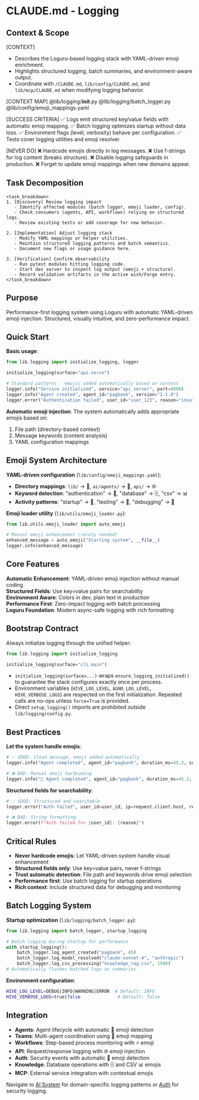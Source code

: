 # CLAUDE.md - Logging

## Context & Scope

[CONTEXT]
- Describes the Loguru-based logging stack with YAML-driven emoji enrichment.
- Highlights structured logging, batch summaries, and environment-aware output.
- Coordinate with `/CLAUDE.md`, `lib/config/CLAUDE.md`, and `lib/mcp/CLAUDE.md` when modifying logging behavior.

[CONTEXT MAP]
@lib/logging/__init__.py
@lib/logging/batch_logger.py
@lib/config/emoji_mappings.yaml

[SUCCESS CRITERIA]
✅ Logs emit structured key/value fields with automatic emoji mapping.
✅ Batch logging optimizes startup without data loss.
✅ Environment flags (level, verbosity) behave per configuration.
✅ Tests cover logging utilities and emoji resolver.

[NEVER DO]
❌ Hardcode emojis directly in log messages.
❌ Use f-strings for log content (breaks structure).
❌ Disable logging safeguards in production.
❌ Forget to update emoji mappings when new domains appear.

## Task Decomposition
```
<task_breakdown>
1. [Discovery] Review logging impact
   - Identify affected modules (batch logger, emoji loader, config).
   - Check consumers (agents, API, workflows) relying on structured logs.
   - Review existing tests or add coverage for new behavior.

2. [Implementation] Adjust logging stack
   - Modify YAML mappings or helper utilities.
   - Maintain structured logging patterns and batch semantics.
   - Document new flags or usage guidance here.

3. [Verification] Confirm observability
   - Run pytest modules hitting logging code.
   - Start dev server to inspect log output (emoji + structure).
   - Record validation artifacts in the active wish/Forge entry.
</task_breakdown>
```

## Purpose

Performance-first logging system using Loguru with automatic YAML-driven emoji injection. Structured, visually intuitive, and zero-performance impact.

## Quick Start

**Basic usage**:
```python
from lib.logging import initialize_logging, logger

initialize_logging(surface="api.serve")

# Standard patterns - emojis added automatically based on context
logger.info("Service initialized", service="api_server", port=8000) 
logger.info("Agent created", agent_id="pagbank", version="2.1.0")
logger.error("Authentication failed", user_id="user_123", reason="invalid_token")
```

**Automatic emoji injection**: The system automatically adds appropriate emojis based on:
1. File path (directory-based context)
2. Message keywords (content analysis)
3. YAML configuration mappings

## Emoji System Architecture

**YAML-driven configuration** (`lib/config/emoji_mappings.yaml`):
- **Directory mappings**: `lib/` → 🔧, `ai/agents/` → 🤖, `api/` → 🌐
- **Keyword detection**: "authentication" → 🔐, "database" → 🗄️, "csv" → 📊
- **Activity patterns**: "startup" → 🚀, "testing" → 🧪, "debugging" → 🐛

**Emoji loader utility** (`lib/utils/emoji_loader.py`):
```python
from lib.utils.emoji_loader import auto_emoji

# Manual emoji enhancement (rarely needed)
enhanced_message = auto_emoji("Starting system", __file__)
logger.info(enhanced_message)
```

## Core Features

**Automatic Enhancement**: YAML-driven emoji injection without manual coding  
**Structured Fields**: Use key=value pairs for searchability  
**Environment Aware**: Colors in dev, plain text in production  
**Performance First**: Zero-impact logging with batch processing  
**Loguru Foundation**: Modern async-safe logging with rich formatting

## Bootstrap Contract

Always initialize logging through the unified helper:

```python
from lib.logging import initialize_logging

initialize_logging(surface="cli.main")
```

- `initialize_logging(surface=...)` wraps `ensure_logging_initialized()` to guarantee the stack configures exactly once per process.
- Environment variables (`HIVE_LOG_LEVEL`, `AGNO_LOG_LEVEL`, `HIVE_VERBOSE_LOGS`) are respected on the first initialization. Repeated calls are no-ops unless `force=True` is provided.
- Direct `setup_logging()` imports are prohibited outside `lib/logging/config.py`.

## Best Practices

**Let the system handle emojis**:
```python
# ✅ GOOD: Clean message, emoji added automatically
logger.info("Agent completed", agent_id="pagbank", duration_ms=45.2, success=True)

# ❌ BAD: Manual emoji hardcoding
logger.info("🤖 Agent completed", agent_id="pagbank", duration_ms=45.2, success=True)
```

**Structured fields for searchability**:
```python
# ✅ GOOD: Structured and searchable
logger.error("Auth failed", user_id=user_id, ip=request.client.host, reason="invalid_token")

# ❌ BAD: String formatting
logger.error(f"Auth failed for {user_id}: {reason}")
```

## Critical Rules

- **Never hardcode emojis**: Let YAML-driven system handle visual enhancement
- **Structured fields only**: Use key=value pairs, never f-strings
- **Trust automatic detection**: File path and keywords drive emoji selection
- **Performance first**: Use batch logging for startup operations
- **Rich context**: Include structured data for debugging and monitoring

## Batch Logging System

**Startup optimization** (`lib/logging/batch_logger.py`):
```python
from lib.logging import batch_logger, startup_logging

# Batch logging during startup for performance
with startup_logging():
    batch_logger.log_agent_created("pagbank", 45)
    batch_logger.log_model_resolved("claude-sonnet-4", "anthropic")
    batch_logger.log_csv_processing("knowledge_rag.csv", 1500)
# Automatically flushes batched logs as summaries
```

**Environment configuration**:
```bash
HIVE_LOG_LEVEL=DEBUG|INFO|WARNING|ERROR  # Default: INFO
HIVE_VERBOSE_LOGS=true|false              # Default: false
```

## Integration

- **Agents**: Agent lifecycle with automatic 🤖 emoji detection
- **Teams**: Multi-agent coordination using 👥 emoji mapping  
- **Workflows**: Step-based process monitoring with ⚡ emoji
- **API**: Request/response logging with 🌐 emoji injection
- **Auth**: Security events with automatic 🔐 emoji detection
- **Knowledge**: Database operations with 🗄️ and CSV 📊 emojis
- **MCP**: External service integration with contextual emojis

Navigate to [AI System](../../ai/CLAUDE.md) for domain-specific logging patterns or [Auth](../auth/CLAUDE.md) for security logging.
